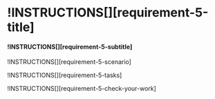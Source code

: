 # !INSTRUCTIONS[][requirement-5-title]

#### !INSTRUCTIONS[][requirement-5-subtitle]

!INSTRUCTIONS[][requirement-5-scenario]

!INSTRUCTIONS[][requirement-5-tasks]

!INSTRUCTIONS[][requirement-5-check-your-work]